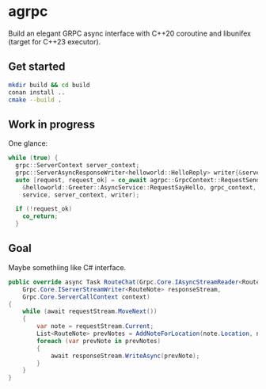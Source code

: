 # agrpc

Build an elegant GRPC async interface with C++20 coroutine and libunifex (target for C++23 executor).

## Get started
```bash
mkdir build && cd build
conan install ..
cmake --build .
```

## Work in progress
One glance:
```c++
while (true) {
  grpc::ServerContext server_context;
  grpc::ServerAsyncResponseWriter<helloworld::HelloReply> writer{&server_context};
  auto [request, request_ok] = co_await agrpc::GrpcContext::RequestSender(
    &helloworld::Greeter::AsyncService::RequestSayHello, grpc_context,
    service, server_context, writer);

  if (!request_ok)
    co_return;
  }
```

## Goal
Maybe somethiing like C# interface.
```c#
public override async Task RouteChat(Grpc.Core.IAsyncStreamReader<RouteNote> requestStream,
    Grpc.Core.IServerStreamWriter<RouteNote> responseStream,
    Grpc.Core.ServerCallContext context)
{
    while (await requestStream.MoveNext())
    {
        var note = requestStream.Current;
        List<RouteNote> prevNotes = AddNoteForLocation(note.Location, note);
        foreach (var prevNote in prevNotes)
        {
            await responseStream.WriteAsync(prevNote);
        }
    }
}
```
